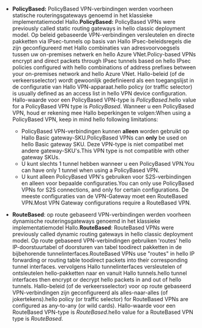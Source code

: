 * <span data-ttu-id="e4b59-101">**PolicyBased:** PolicyBased VPN-verbindingen werden voorheen statische routeringsgateways genoemd in het klassieke implementatiemodel Hallo.</span><span class="sxs-lookup"><span data-stu-id="e4b59-101">**PolicyBased:** PolicyBased VPNs were previously called static routing gateways in hello classic deployment model.</span></span> <span data-ttu-id="e4b59-102">Op beleid gebaseerde VPN-verbindingen versleutelen en directe pakketten via IPsec-tunnels op basis van Hallo IPsec-beleidsregels die zijn geconfigureerd met Hallo combinaties van adresvoorvoegsels tussen uw on-premises netwerk en hello Azure VNet.</span><span class="sxs-lookup"><span data-stu-id="e4b59-102">Policy-based VPNs encrypt and direct packets through IPsec tunnels based on hello IPsec policies configured with hello combinations of address prefixes between your on-premises network and hello Azure VNet.</span></span> <span data-ttu-id="e4b59-103">Hallo-beleid (of de verkeersselector) wordt gewoonlijk gedefinieerd als een toegangslijst in de configuratie van Hallo VPN-apparaat.</span><span class="sxs-lookup"><span data-stu-id="e4b59-103">hello policy (or traffic selector) is usually defined as an access list in hello VPN device configuration.</span></span> <span data-ttu-id="e4b59-104">Hallo-waarde voor een PolicyBased VPN-type is *PolicyBased*.</span><span class="sxs-lookup"><span data-stu-id="e4b59-104">hello value for a PolicyBased VPN type is *PolicyBased*.</span></span> <span data-ttu-id="e4b59-105">Wanneer u een PolicyBased VPN, houd er rekening mee Hallo beperkingen te volgen:</span><span class="sxs-lookup"><span data-stu-id="e4b59-105">When using a PolicyBased VPN, keep in mind hello following limitations:</span></span>
  
  * <span data-ttu-id="e4b59-106">PolicyBased VPN-verbindingen kunnen **alleen** worden gebruikt op Hallo Basic gateway-SKU.</span><span class="sxs-lookup"><span data-stu-id="e4b59-106">PolicyBased VPNs can **only** be used on hello Basic gateway SKU.</span></span> <span data-ttu-id="e4b59-107">Deze VPN-type is niet compatibel met andere gateway-SKU's.</span><span class="sxs-lookup"><span data-stu-id="e4b59-107">This VPN type is not compatible with other gateway SKUs.</span></span>
  * <span data-ttu-id="e4b59-108">U kunt slechts 1 tunnel hebben wanneer u een PolicyBased VPN.</span><span class="sxs-lookup"><span data-stu-id="e4b59-108">You can have only 1 tunnel when using a PolicyBased VPN.</span></span>
  * <span data-ttu-id="e4b59-109">U kunt alleen PolicyBased VPN's gebruiken voor S2S-verbindingen en alleen voor bepaalde configuraties.</span><span class="sxs-lookup"><span data-stu-id="e4b59-109">You can only use PolicyBased VPNs for S2S connections, and only for certain configurations.</span></span> <span data-ttu-id="e4b59-110">De meeste configuraties van de VPN-Gateway moet een RouteBased VPN.</span><span class="sxs-lookup"><span data-stu-id="e4b59-110">Most VPN Gateway configurations require a RouteBased VPN.</span></span>
* <span data-ttu-id="e4b59-111">**RouteBased**: op route gebaseerd VPN-verbindingen werden voorheen dynamische routeringsgateways genoemd in het klassieke implementatiemodel Hallo.</span><span class="sxs-lookup"><span data-stu-id="e4b59-111">**RouteBased**: RouteBased VPNs were previously called dynamic routing gateways in hello classic deployment model.</span></span> <span data-ttu-id="e4b59-112">Op route gebaseerd VPN-verbindingen gebruiken 'routes' hello IP-doorstuurtabel of doorsturen van tabel toodirect pakketten in de bijbehorende tunnelinterfaces.</span><span class="sxs-lookup"><span data-stu-id="e4b59-112">RouteBased VPNs use "routes" in hello IP forwarding or routing table toodirect packets into their corresponding tunnel interfaces.</span></span> <span data-ttu-id="e4b59-113">vervolgens Hallo tunnelinterfaces versleutelen of ontsleutelen hello-pakketten naar en vanuit Hallo tunnels.</span><span class="sxs-lookup"><span data-stu-id="e4b59-113">hello tunnel interfaces then encrypt or decrypt hello packets in and out of hello tunnels.</span></span> <span data-ttu-id="e4b59-114">Hallo-beleid (of de verkeersselector) voor op route gebaseerd VPN-verbindingen zijn geconfigureerd als alles-naar-alles (of jokertekens).</span><span class="sxs-lookup"><span data-stu-id="e4b59-114">hello policy (or traffic selector) for RouteBased VPNs are configured as any-to-any (or wild cards).</span></span> <span data-ttu-id="e4b59-115">Hallo-waarde voor een RouteBased VPN-type is *RouteBased*.</span><span class="sxs-lookup"><span data-stu-id="e4b59-115">hello value for a RouteBased VPN type is *RouteBased*.</span></span>

